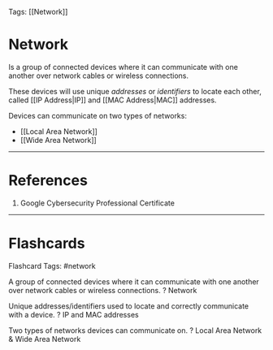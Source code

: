 Tags: [[Network]]
# Network

Is a group of connected devices where it can communicate with one another over network cables or wireless connections.

These devices will use unique *addresses* or *identifiers* to locate each other, called [[IP Address|IP]] and [[MAC Address|MAC]] addresses.

Devices can communicate on two types of networks:
- [[Local Area Network]]
- [[Wide Area Network]]

---
# References

1. Google Cybersecurity Professional Certificate

---
# Flashcards

Flashcard Tags: #network

A group of connected devices where it can communicate with one another over network cables or wireless connections.
?
Network
<!--SR:!2024-05-03,4,270-->

Unique addresses/identifiers used to locate and correctly communicate with a device.
?
IP and MAC addresses
<!--SR:!2024-05-03,4,270-->

Two types of networks devices can communicate on.
?
Local Area Network & Wide Area Network
<!--SR:!2024-05-03,4,270-->